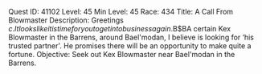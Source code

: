 Quest ID: 41102
Level: 45
Min Level: 45
Race: 434
Title: A Call From Blowmaster
Description: Greetings $c. It looks like it is time for you to get into business again.$B$BA certain Kex Blowmaster in the Barrens, around Bael'modan, I believe is looking for ‘his trusted partner'. He promises there will be an opportunity to make quite a fortune.
Objective: Seek out Kex Blowmaster near Bael'modan in the Barrens.
